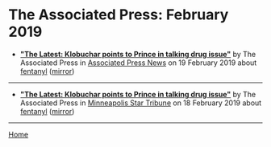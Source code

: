 # The Associated Press: February 2019

 - [**"The Latest: Klobuchar points to Prince in talking drug issue"**](https://www.apnews.com/a1facc441faa45c08d75963d0e49a9dc) by The Associated Press in [Associated Press News](https://www.apnews.com/) on 19 February 2019 about [fentanyl](https://bjmdotnet.github.io/pr1nc3/topics/fentanyl/) ([mirror](https://web.archive.org/web/*/https://www.apnews.com/a1facc441faa45c08d75963d0e49a9dc))

----

 - [**"The Latest: Klobuchar points to Prince in talking drug issue"**](http://www.startribune.com/the-latest-klobuchar-points-to-prince-in-talking-drug-issue/506023432/) by The Associated Press in [Minneapolis Star Tribune](http://www.startribune.com/) on 18 February 2019 about [fentanyl](https://bjmdotnet.github.io/pr1nc3/topics/fentanyl/) ([mirror](https://web.archive.org/web/*/http://www.startribune.com/the-latest-klobuchar-points-to-prince-in-talking-drug-issue/506023432/))

----

[Home](./)
